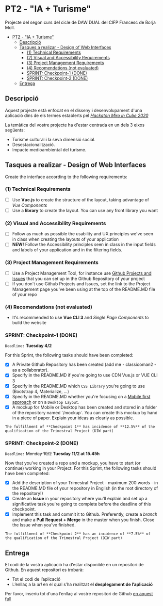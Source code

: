 # PT2 - "IA + Turisme"

Projecte del segon curs del cicle de DAW DUAL del CIFP Francesc de Borja Moll.

- [PT2 - "IA + Turisme"](#pt2---ia--turisme)
  * [Descripció](#descripcio)
  * [Tasques a realizar - Design of Web Interfaces](#tasques-a-realizar---design-of-web-interfaces)
    + [(1) Technical Requirements](#1-technical-requirements)
    + [(2) Visual and Accessibility Requirements](#2-visual-and-accessibility-requirements)
    + [(3) Project Management Requirements](#3-project-management-requirements)
    + [(4) Recomendations (not evaluated)](#4-recomendations-not-evaluated)
    + [SPRINT: Checkpoint-1 (DONE)](#sprint-checkpoint-1-done)
    + [SPRINT: Checkpoint-2 (DONE)](#sprint-checkpoint-2-done)
  * [Entrega](#entrega)

## Descripció

Aquest projecte està enfocat en el disseny i desenvolupament d'una aplicació dins de els termes establerts pel [*Hackaton Miro in Cube 2020*](http://www.programmemiro.fr/miro-in-cube/es/)

La temàtica del vostre projecte ha d'estar centrada en un dels 3 eixos següents:

- Turisme cultural i la seva dimensió social.
- Desestacionalització.
- Impacte medioambiental del turisme.

## Tasques a realizar - Design of Web Interfaces

Create the interface according to the following requirements:

### (1) Technical Requirements

- [ ] Use **Vue.js** to create the structure of the layout, taking advantage of _Vue Components_
- [ ] Use a **library** to create the layout. You can use any front library you want

### (2) Visual and Accessibility Requirements

- [ ] Follow as much as possible the usability and UX principles we've seen in class when creating the layouts of your application
- [ ] **NEW!** Follow the Accessibility principles seen in class in the input fields and labels of your application and in the filtering fields.

### (3) Project Management Requirements

- [ ] Use a Project Management Tool, for instance use [Github Projects and Issues](https://github.com/classicoman2/skills2020-quick-website-develop) that you can set up in the Github Repository of your project
- [ ] If you don't use Github Projects and Issues, set the link to the Project Management page you've been using at the top of the README.MD file of your repo

### (4) Recomendations (not evaluated)

* It's recommended to use **Vue CLI 3** and _Single Page Components_ to build the website

### SPRINT: Checkpoint-1 (DONE)

`Deadline:`  **Tuesday 4/2**

For this Sprint, the following tasks should have been completed:

- [x] A Private Github Repository has been created (add me - classicoman2 - as a collaborator).
- [x] Specify in the README.MD if you're going to use CDN Vue.js or VUE CLI 3
- [x] Specify in the README.MD which `CSS Library` you're going to use (Bootstrap 4, Materialize, ...)
- [X] Specify in the README.MD whether you're focusing on a [Mobile first approach](https://medium.com/@Vincentxia77/what-is-mobile-first-design-why-its-important-how-to-make-it-7d3cf2e29d00) or on a `Desktop Layout`.
- [x] A mockup for Mobile or Desktop has been created and stored in a folder of the repository named  ´/mockup´. You can create this mockup by hand in a piece of paper. Explain your ideas as clearly as possible.

`The fulfillment of **Checkpoint 1** has incidence of **12.5%** of the qualification of the Trimestral Project (DIW part)`

### SPRINT: Checkpoint-2 (DONE)

`Deadline:` ~~Monday 10/2~~ **Tuesday 11/2 at 15.45h**

Now that you've created a repo and a mockup, you have to start (or continue) working in your Project.
For this Sprint, the following tasks should have been completed:

- [x] Add the description of your Trimestral Project - maximum 200 words - in the README.MD file of your repository in English (in the root directory of the repository!)
- [x] Create an **Issue** in your repository where you'll explain and set up a significative task you're going to complete before the deadline of this checkpoint.
- [x] Implement this task and commit it to Github. Preferently, create a _branch_ and make a **Pull Request + Merge** in the master when you finish. Close the Issue when you've finished.

`The fulfillment of **Checkpoint 2** has an incidence of **7.5%** of the qualification of the Trimestral Project (DIW part)`

## Entrega

El codi de la vostra aplicació ha d’estar disponible en un repositori de Github. En aquest repositori es trobarà:

* Tot el codi de l’aplicació
* L’enllaç a la *url* en el qual s’ha realitzat el **desplegament de l’aplicació**

Per favor, inseriu tot d'una l’enllaç al vostre repositori de Github [en aquest full](https://docs.google.com/spreadsheets/d/1FixUlq-GTvYyesiMveXqQXBJHB8PvEcZjMoXzAhiySw/edit#gid=0)
